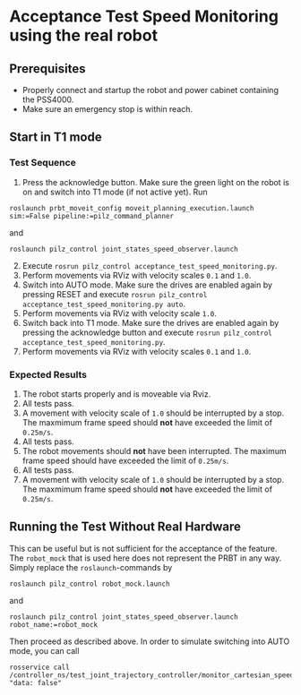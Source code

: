 <!--
Copyright © 2020 Pilz GmbH & Co. KG

Licensed under the Apache License, Version 2.0 (the "License");
you may not use this file except in compliance with the License.
You may obtain a copy of the License at

    http://www.apache.org/licenses/LICENSE-2.0

Unless required by applicable law or agreed to in writing, software
distributed under the License is distributed on an "AS IS" BASIS,
WITHOUT WARRANTIES OR CONDITIONS OF ANY KIND, either express or implied.
See the License for the specific language governing permissions and
limitations under the License.

-->

# Acceptance Test Speed Monitoring using the real robot

## Prerequisites
  - Properly connect and startup the robot and power cabinet containing the PSS4000.
  - Make sure an emergency stop is within reach.

## Start in T1 mode

### Test Sequence

  1. Press the acknowledge button. Make sure the green light on the robot is on and switch into T1 mode (if not active yet). Run
  ```
  roslaunch prbt_moveit_config moveit_planning_execution.launch sim:=False pipeline:=pilz_command_planner
  ```
  and
  ```
  roslaunch pilz_control joint_states_speed_observer.launch
  ```
  2. Execute `rosrun pilz_control acceptance_test_speed_monitoring.py`.
  3. Perform movements via RViz with velocity scales `0.1` and `1.0`.
  4. Switch into AUTO mode. Make sure the drives are enabled again by pressing RESET and execute `rosrun pilz_control acceptance_test_speed_monitoring.py auto`.
  5. Perform movements via RViz with velocity scale `1.0`.
  6. Switch back into T1 mode. Make sure the drives are enabled again by pressing the acknowledge button and execute `rosrun pilz_control acceptance_test_speed_monitoring.py`.
  7. Perform movements via RViz with velocity scales `0.1` and `1.0`.

### Expected Results
  1. The robot starts properly and is moveable via Rviz.
  2. All tests pass.
  3. A movement with velocity scale of `1.0` should be interrupted by a stop. The maxmimum frame speed should **not** have exceeded the limit of `0.25m/s`.
  4. All tests pass.
  5. The robot movements should **not** have been interrupted. The maximum frame speed should have exceeded the limit of `0.25m/s`. 
  6. All tests pass.
  7. A movement with velocity scale of `1.0` should be interrupted by a stop. The maxmimum frame speed should **not** have exceeded the limit of `0.25m/s`.

## Running the Test Without Real Hardware

  This can be useful but is not sufficient for the acceptance of the feature. The `robot_mock` that is used here does not represent the PRBT in any way. Simply replace the `roslaunch`-commands by
  ```
  roslaunch pilz_control robot_mock.launch
  ```
  and
  ```
  roslaunch pilz_control joint_states_speed_observer.launch robot_name:=robot_mock
  ```
  Then proceed as described above. In order to simulate switching into AUTO mode, you can call
  ```
  rosservice call /controller_ns/test_joint_trajectory_controller/monitor_cartesian_speed "data: false"
  ```

